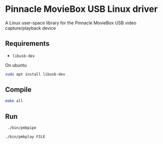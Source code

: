 # Pinnacle MovieBox USB Linux driver

A Linux user-space library for the Pinnacle MovieBox USB video capture/playback device

## Requirements

- `libusb-dev`

On ubuntu

```sh
sudo apt install libusb-dev
```

## Compile

```sh
make all
```

## Run

```sh
 ./bin/pmbpipe
```

```sh
./bin/pmbplay FILE
```
